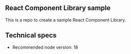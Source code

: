 ## React Component Library sample

This is a repo to create a sample React Component Library.

## Technical specs

-   Recommended node version: 18
